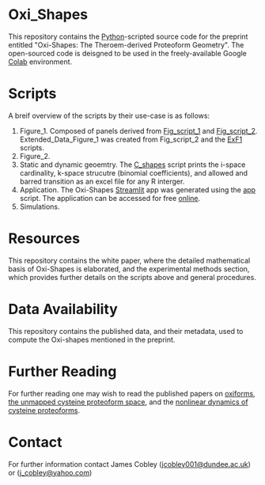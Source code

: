 # Oxi_Shapes
This repository contains the [Python](https://www.python.org/)-scripted source code for the preprint entitled "Oxi-Shapes: The Theroem-derived Proteoform Geometry". The open-sourced code is deisgned to be used in the freely-available Google [Colab](https://colab.google/) environment. 
# Scripts
A breif overview of the scripts by their use-case is as follows:
1. Figure_1. Composed of panels derived from [Fig_script_1](https://github.com/JamesCobley/Oxi_Shapes/blob/main/Fig_script_1.py) and [Fig_script_2](https://github.com/JamesCobley/Oxi_Shapes/blob/main/Fig_script_1.py). Extended_Data_Figure_1 was created from Fig_script_2 and the [ExF1](https://github.com/JamesCobley/Oxi_Shapes/blob/main/ExF1.py) scripts. 
2. Figure_2.
3. Static and dynamic geoemtry. The [C_shapes](https://github.com/JamesCobley/Oxi_Shapes/blob/main/C_shapes.py) script prints the i-space cardinality, k-space strucutre (binomial coefficients), and allowed and barred transition as an excel file for any R interger. 
4. Application. The Oxi-Shapes [Streamlit](https://streamlit.io/) app was generated using the [app](https://github.com/JamesCobley/Oxi_Shapes/blob/main/App.py) script. The application can be accessed for free [online](https://oxishapes.streamlit.app/).
5. Simulations. 
# Resources 
This repository contains the white paper, where the detailed mathematical basis of Oxi-Shapes is elaborated, and the experimental methods section, which provides further details on the scripts above and general procedures. 
# Data Availability
This repository contains the published data, and their metadata, used to compute the Oxi-shapes mentioned in the preprint. 
# Further Reading
For further reading one may wish to read the published papers on [oxiforms](https://onlinelibrary.wiley.com/doi/full/10.1002/bies.202200248), [the unmapped cysteine proteoform space](https://journals.physiology.org/doi/abs/10.1152/ajpcell.00152.2024), and the [nonlinear dynamics of cysteine proteoforms](https://www.sciencedirect.com/science/article/pii/S2213231725000369).
# Contact
For further information contact James Cobley (jcobley001@dundee.ac.uk) or (j_cobley@yahoo.com)
